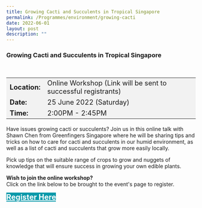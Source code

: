 ```yaml
---
title: Growing Cacti and Succulents in Tropical Singapore
permalink: /Programmes/environment/growing-cacti
date: 2022-06-01
layout: post
description: ""
---
```

### Growing Cacti and Succulents in Tropical Singapore ###

<div style="padding:15px 0 0 0">
	<table style="font-size:130%; background-color:#f2f2f2">
		<tbody>
			<tr>
				 <td><b>Location:</b></td><td>Online Workshop (Link will be sent to successful registrants)</td>
			</tr>
			<tr>
			 <td><b>Date:</b> </td><td>25 June 2022 (Saturday)</td>
			</tr>
			<tr>
				<td> <b>Time:</b> </td><td>2:00PM - 2:45PM</td>
			</tr>
		</tbody>
	</table>
</div>

<div>
	<p>Have issues growing cacti or succulents? Join us in this online talk with Shawn Chen from Greenfingers Singapore where he will be sharing tips and tricks on how to care for cacti and succulents in our humid environment, as well as a list of cacti and succulents that grow more easily locally.</p>
	<p>Pick up tips on the suitable range of crops to grow and nuggets of knowledge that will ensure success in growing your own edible plants.</p>
</div>
	
<b>	Wish to join the online workshop?</b><br>
Click on the link below to be brought to the event's page to register.
<div>
	<a href="https://www.nparks.gov.sg/activities/events-and-workshops/2022/6/highrise-edible-gardening-(june)" style="font-size:20px; width:35%; height:60px; background-color:#0899AA; color:white" class="bp-button"><b>Register Here</b></a>
</div>